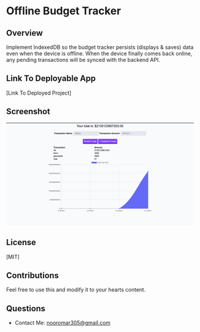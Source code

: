 # Offline Budget Tracker

## Overview
Implement IndexedDB so the budget tracker persists (displays & saves) data even when the device is offline. When the device finally comes back online, any pending transactions will be synced with the backend API.


## Link To Deployable App
[Link To Deployed Project]

## Screenshot
![](/Assets/images/pic.png)

## License
[MIT]

## Contributions
Feel free to use this and modify it to your hearts content.

## Questions
* Contact Me: nooromar305@gmail.com
